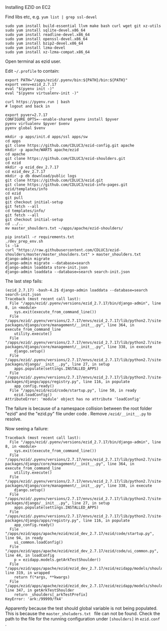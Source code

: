 Installing EZID on EC2

Find libs etc, e.g. `yum list | grep ssl-devel`

```shell script
sudo yum install build-essential llvm make bash curl wget git xz-utils
sudo yum install sqlite-devel.x86_64
sudo yum install readline-devel.x86_64
sudo yum install openssl-devel.x86_64
sudo yum install bzip2-devel.x86_64
sudo yum install lzma-devel
sudo yum install xz-lzma-compat.x86_64
```

Open terminal as ezid user.

Edit `~/.profile` to contain:
```shell script
export PATH="/apps/ezid/.pyenv/bin:${PATH}/bin:${PATH}"
export venv=ezid_2.7.17
eval "$(pyenv init -)"
eval "$(pyenv virtualenv-init -)"
```

```shell script
curl https://pyenv.run | bash
# logout and back in

export pyver=2.7.17
CONFIGURE_OPTS=--enable-shared pyenv install $pyver
pyenv virtualenv $pyver $venv
pyenv global $venv
```

```shell script
mkdir -p apps/init.d apps/ssl apps/sw
cd apps
git clone https://github.com/CDLUC3/ezid-config.git apache
mkdir -p apache/WARTS apache/ezid
cd apache
git clone https://github.com/CDLUC3/ezid-shoulders.git
cd ezid
mkdir -p ezid_dev_2.7.17
cd ezid_dev_2.7.17
mkdir -p db download/public logs 
git clone https://github.com/CDLUC3/ezid.git
git clone https://github.com/CDLUC3/ezid-info-pages.git ezid/templates/info
cd ezid
git pull
git checkout initial-setup
git fetch --all
cd templates/info/
git fetch --all
git checkout initial-setup
cd ../..
mv master_shoulders.txt ~/apps/apache/ezid-shoulders/
```

```shell script
pip install -r requirements.txt
./dev_prep_env.sh
ls -la
curl "https://raw.githubusercontent.com/CDLUC3/ezid-shoulders/master/master_shoulders.txt" > master_shoulders.txt
django-admin migrate
django-admin migrate --database=search
django-admin loaddata store-init.json
django-admin loaddata --database=search search-init.json
```

The last step fails:
```shell script
(ezid_2.7.17) -bash-4.2$ django-admin loaddata --database=search search-init.json
Traceback (most recent call last):
  File "/apps/ezid/.pyenv/versions/ezid_2.7.17/bin/django-admin", line 8, in <module>
    sys.exit(execute_from_command_line())
  File "/apps/ezid/.pyenv/versions/2.7.17/envs/ezid_2.7.17/lib/python2.7/site-packages/django/core/management/__init__.py", line 364, in execute_from_command_line
    utility.execute()
  File "/apps/ezid/.pyenv/versions/2.7.17/envs/ezid_2.7.17/lib/python2.7/site-packages/django/core/management/__init__.py", line 338, in execute
    django.setup()
  File "/apps/ezid/.pyenv/versions/2.7.17/envs/ezid_2.7.17/lib/python2.7/site-packages/django/__init__.py", line 27, in setup
    apps.populate(settings.INSTALLED_APPS)
  File "/apps/ezid/.pyenv/versions/2.7.17/envs/ezid_2.7.17/lib/python2.7/site-packages/django/apps/registry.py", line 116, in populate
    app_config.ready()
  File "/apps/ezid/ezid/code/startup.py", line 50, in ready
    ezid.loadConfig()
AttributeError: 'module' object has no attribute 'loadConfig'
```
 The failure is because of a namespace collision between the root folder "ezid" and the "ezid.py" file under code
 . Remove `/ezid/__init__.py` to resolve.
 
Now seeing a failure:
```shell script
Traceback (most recent call last):
  File "/apps/ezid/.pyenv/versions/ezid_2.7.17/bin/django-admin", line 8, in <module>
    sys.exit(execute_from_command_line())
  File "/apps/ezid/.pyenv/versions/2.7.17/envs/ezid_2.7.17/lib/python2.7/site-packages/django/core/management/__init__.py", line 364, in execute_from_command_line
    utility.execute()
  File "/apps/ezid/.pyenv/versions/2.7.17/envs/ezid_2.7.17/lib/python2.7/site-packages/django/core/management/__init__.py", line 338, in execute
    django.setup()
  File "/apps/ezid/.pyenv/versions/2.7.17/envs/ezid_2.7.17/lib/python2.7/site-packages/django/__init__.py", line 27, in setup
    apps.populate(settings.INSTALLED_APPS)
  File "/apps/ezid/.pyenv/versions/2.7.17/envs/ezid_2.7.17/lib/python2.7/site-packages/django/apps/registry.py", line 116, in populate
    app_config.ready()
  File "/apps/ezid/apps/apache/ezid/ezid_dev_2.7.17/ezid/code/startup.py", line 94, in ready
    ui_common.loadConfig()
  File "/apps/ezid/apps/apache/ezid/ezid_dev_2.7.17/ezid/code/ui_common.py", line 44, in loadConfig
    p = ezidapp.models.getArkTestShoulder()
  File "/apps/ezid/apps/apache/ezid/ezid_dev_2.7.17/ezid/ezidapp/models/shoulder.py", line 319, in wrapped
    return f(*args, **kwargs)
  File "/apps/ezid/apps/apache/ezid/ezid_dev_2.7.17/ezid/ezidapp/models/shoulder.py", line 347, in getArkTestShoulder
    return _shoulders[_arkTestPrefix]
KeyError: 'ark:/99999/fk4'
```  

Apparently because the test should global variable is not being populated. This is because the `master_sholuders.txt
` file can not be found. Check the path to the file for the running configuration under `[shoulders]` in `ezid.conf` .
